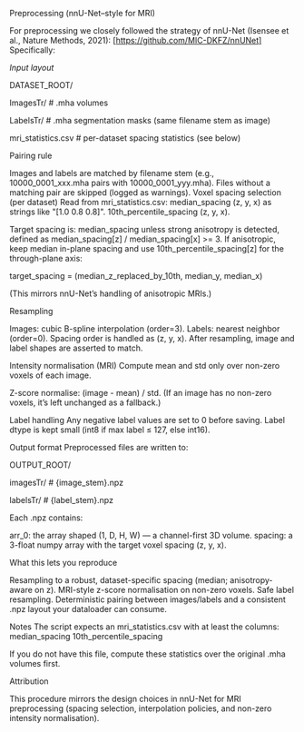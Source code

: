 Preprocessing (nnU-Net–style for MRI)

For preprocessing we closely followed the strategy of nnU-Net (Isensee et al., Nature Methods, 2021): [https://github.com/MIC-DKFZ/nnUNet]
Specifically:


*Input layout*

DATASET_ROOT/

  ImagesTr/   # .mha volumes
  
  LabelsTr/   # .mha segmentation masks (same filename stem as image)
  
  mri_statistics.csv   # per-dataset spacing statistics (see below)


Pairing rule

Images and labels are matched by filename stem (e.g., 10000_0001_xxx.mha pairs with 10000_0001_yyy.mha).
Files without a matching pair are skipped (logged as warnings).
Voxel spacing selection (per dataset)
Read from mri_statistics.csv:
median_spacing (z, y, x) as strings like "[1.0 0.8 0.8]".
10th_percentile_spacing (z, y, x).

Target spacing is:
median_spacing unless strong anisotropy is detected, defined as
median_spacing[z] / median_spacing[x] >= 3.
If anisotropic, keep median in-plane spacing and use 10th_percentile_spacing[z] for the through-plane axis:

target_spacing = (median_z_replaced_by_10th, median_y, median_x)


(This mirrors nnU-Net’s handling of anisotropic MRIs.)

Resampling

Images: cubic B-spline interpolation (order=3).
Labels: nearest neighbor (order=0).
Spacing order is handled as (z, y, x).
After resampling, image and label shapes are asserted to match.

Intensity normalisation (MRI)
Compute mean and std only over non-zero voxels of each image.

Z-score normalise: (image - mean) / std.
(If an image has no non-zero voxels, it’s left unchanged as a fallback.)

Label handling
Any negative label values are set to 0 before saving.
Label dtype is kept small (int8 if max label ≤ 127, else int16).

Output format
Preprocessed files are written to:

OUTPUT_ROOT/

  imagesTr/  # {image_stem}.npz
  
  labelsTr/  # {label_stem}.npz


Each .npz contains:

arr_0: the array shaped (1, D, H, W) — a channel-first 3D volume.
spacing: a 3-float numpy array with the target voxel spacing (z, y, x).

What this lets you reproduce

Resampling to a robust, dataset-specific spacing (median; anisotropy-aware on z).
MRI-style z-score normalisation on non-zero voxels.
Safe label resampling.
Deterministic pairing between images/labels and a consistent .npz layout your dataloader can consume.

Notes
The script expects an mri_statistics.csv with at least the columns:
median_spacing
10th_percentile_spacing

If you do not have this file, compute these statistics over the original .mha volumes first.

Attribution

This procedure mirrors the design choices in nnU-Net for MRI preprocessing (spacing selection, interpolation policies, and non-zero intensity normalisation). 
